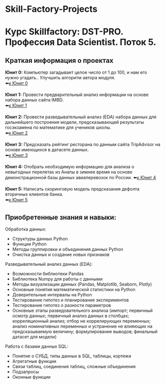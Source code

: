 # Skill-Factory-Projects
# Курс Skillfactory: DST-PRO. Профессия Data Scientist. Поток 5.


## Краткая информация о проектах

**Юнит 0:** Компьютер загадывает целое число от 1 до 100, и нам его нужно угадать.. Улучшить алгоритм автора модуля.   
:arrow_left:[к Юнит 0](https://github.com/HeronFL/Skill-Factory-Projects/tree/master/module_0)

**Юнит 1:** Провести предварительный анализ информации на основе набора данных сайта IMBD.   
:arrow_left:[к Юнит 1](https://github.com/HeronFL/Skill-Factory-Projects/tree/master/module_1)  

**Юнит 2:** Провести разведывательный анализ (EDA) набора данных для дальнейшего построения модели,  предсказывающей результаты госэкзамена по математике для учеников школы.  
:arrow_left:[к Юнит 2](https://github.com/HeronFL/Skill-Factory-Projects/tree/master/module_2)  

**Юнит 3:** Предсказать рейтинг ресторана по данным сайта TripAdvisor на основе имеющихся в датасете данных.  
:arrow_left:[к Юнит 3](https://github.com/HeronFL/Skill-Factory-Projects/tree/master/module_3)

**Юнит 4:** Отобрать необходимую информацию для анализа о невыгодных перелетах из Анапы в зимнее время на основе демонстрационной базы данных авиаперевозок по России.
:arrow_left:[к Юнит 4](https://github.com/HeronFL/Skill-Factory-Projects/tree/master/module_4)

**Юнит 5:** Написать скоринговую модель предсказания дефолта вторичных клиентов банка.  
:arrow_left:[к Юнит 5](https://github.com/HeronFL/Skill-Factory-Projects/tree/master/module_5)



## Приобретенные знания и навыки:

Обработка данных:
- Структуры данных Python
- Функции Python
- Методы группировки и объединения данных Python
- Очистка данных и создание новых признаков

Разведывательный анализ данных (EDA):
- Возможности библиотеки Pandas
- Библиотека Numpy для работы с данными
- Методы визуализации данных (Pandas, Matplotlib, Seaborn, Plotly)
- Основные понятия математической статистики на Python
- Доверительные интервалы на Python
- Тестирование гипотез и планирование экспериментов
- Тестирование гипотез о разности параметров
- Основные этапы разведовательного анализа (импорт; первичный осмотр данных; первичный анализ данных в столбцах; корреляционный анализ; отбор не коррелирующих переменных; анализ номинативных переменных и устранение не влияющих на предсказываемую величину;  формулирование выводов; финальный датасет для модели)

Работа с базами данных SQL:
- Понятие о СУБД, типы данных в SQL, таблицы, кортежи
- Агрегатные функции
- Связи таблиц, соединения таблиц, сложные объединения
- Подзапросы
- Оконные функции